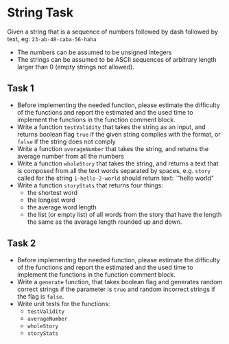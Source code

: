 # String Task

Given a string that is a sequence of numbers followed by dash followed by text, eg: `23-ab-48-caba-56-haha`
   * The numbers can be assumed to be unsigned integers
   * The strings can be assumed to be ASCII sequences of arbitrary length larger than 0 (empty strings not allowed).

## Task 1 

* Before implementing the needed function, please estimate the difficulty of the functions and report the estimated and the used time to implement the functions in the function comment block.
* Write a function `testValidity` that takes the string as an input, and returns boolean flag `true` if the given string complies with the format, or `false` if the string does not comply
* Write a function `averageNumber` that takes the string, and returns the average number from all the numbers
* Write a function `wholeStory` that takes the string, and returns a text that is composed from all the text words separated by spaces, e.g. `story` called for the string `1-hello-2-world` should return text: `"hello world"
* Write a function `storyStats` that returns four things:
   * the shortest word
   * the longest word
   * the average word length
   * the list (or empty list) of all words from the story that have the length the same as the average length rounded up and down.

## Task 2

* Before implementing the needed function, please estimate the difficulty of the functions and report the estimated and the used time to implement the functions in the function comment block.
* Write a `generate` function, that takes boolean flag and generates random correct strings if the parameter is `true` and random incorrect strings if the flag is `false`.
* Write unit tests for the functions:
   * `testValidity`
   * `averageNumber`
   * `wholeStory`
   * `storyStats`